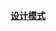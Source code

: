 <a href="https://github.com/2857944093/springboot-series/blob/master/springboot-designmode/readme.md"><strong>设计模式</strong></a> 
